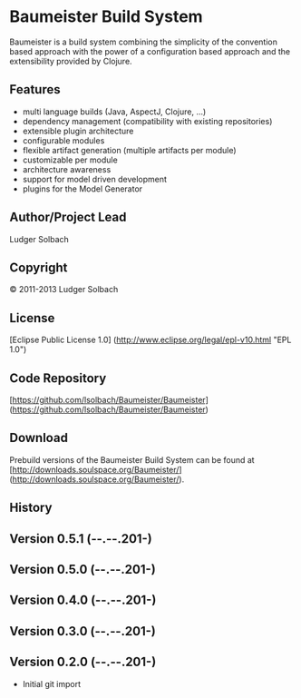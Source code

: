Baumeister Build System
=======================

Baumeister is a build system combining the simplicity of the convention
based approach with the power of a configuration based approach and the
extensibility provided by Clojure. 

Features
--------
* multi language builds (Java, AspectJ, Clojure, ...)
* dependency management (compatibility with existing repositories)
* extensible plugin architecture
* configurable modules
* flexible artifact generation (multiple artifacts per module)
* customizable per module
* architecture awareness
* support for model driven development
* plugins for the Model Generator

Author/Project Lead
-------------------
Ludger Solbach

Copyright
---------
© 2011-2013 Ludger Solbach

License
-------
[Eclipse Public License 1.0] (http://www.eclipse.org/legal/epl-v10.html "EPL 1.0")

Code Repository
---------------
[https://github.com/lsolbach/Baumeister/Baumeister] (https://github.com/lsolbach/Baumeister/Baumeister)

Download
--------
Prebuild versions of the Baumeister Build System can be found at
[http://downloads.soulspace.org/Baumeister/] (http://downloads.soulspace.org/Baumeister/).


History
-------

Version 0.5.1 (--.--.201-)
--------------------------

Version 0.5.0 (--.--.201-)
--------------------------

Version 0.4.0 (--.--.201-)
--------------------------

Version 0.3.0 (--.--.201-)
--------------------------

Version 0.2.0 (--.--.201-)
--------------------------
* Initial git import
